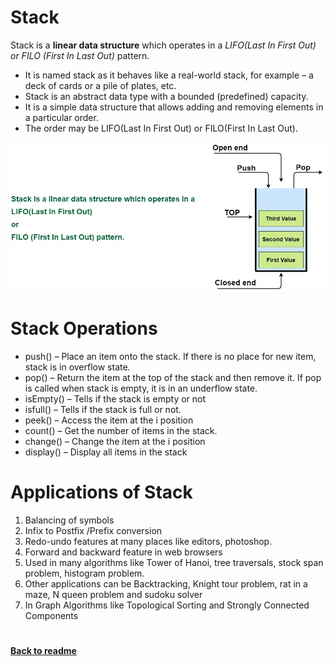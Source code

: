 # Stack
Stack is a **linear data structure** which operates in a *LIFO(Last In First Out) or  FILO (First In Last Out)* pattern.
- It is named stack as it behaves like a real-world stack, for example – a deck of cards or a pile of plates, etc.
- Stack is an abstract data type with a bounded (predefined) capacity.
- It is a simple data structure that allows adding and removing elements in a particular order.
- The order may be LIFO(Last In First Out) or FILO(First In Last Out).

![](../img/stack-data-structure-diagram.jpg)

# Stack Operations
- push() –  Place an item onto the stack. If there is no place for new item, stack is in overflow state.
- pop() – Return the item at the top of the stack and then remove it. If pop is called when stack is empty, it is in an underflow state.
- isEmpty() –  Tells if the stack is empty or not
- isfull() – Tells if the stack is full or not.
- peek() – Access the item at the i position
- count() – Get the number of items in the stack.
- change() – Change the item at the i position
- display() – Display all items in the stack

# Applications of Stack

1. Balancing of symbols
2. Infix to Postfix /Prefix conversion
3. Redo-undo features at many places like editors, photoshop.
4. Forward and backward feature in web browsers
5. Used in many algorithms like Tower of Hanoi, tree traversals, stock span problem, histogram problem.
6. Other applications can be Backtracking, Knight tour problem, rat in a maze, N queen problem and sudoku solver
7. In Graph Algorithms like Topological Sorting and Strongly Connected Components

# 
[**Back to readme**](../README.md)